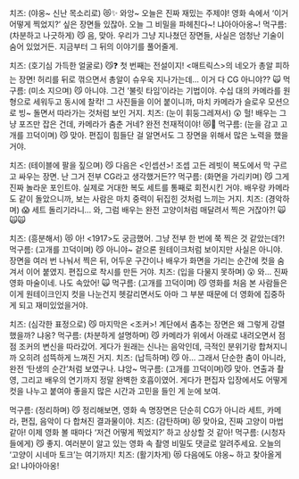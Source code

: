치즈: (야옹~ 신난 목소리로) 😻✨ 와앙~ 오늘은 진짜 재밌는 주제야! 영화 속에서 ‘이거 어떻게 찍었지?’ 싶은 장면들 있잖아. 오늘 그 비밀을 파헤친다~! 냐아아아옹~!
먹구름: (차분하고 나긋하게) 😼 음, 맞아. 우리가 그냥 지나쳤던 장면들, 사실은 엄청난 기술이 숨어 있었거든. 지금부터 그 뒤의 이야기를 풀어줄게.

치즈: (호기심 가득한 얼굴로) 😼❓ 첫 번째는 전설이지! <매트릭스>의 네오가 총알 피하는 장면! 허리를 뒤로 꺾으면서 총알이 슈우욱 지나가는데… 이거 다 CG 아니야?? 🙀
먹구름: (미소 지으며) 😼 아니야. 그건 ‘불릿 타임’이라는 기법이야. 수십 대의 카메라를 원형으로 세워두고 동시에 찰칵! 그 사진들을 이어 붙이니까, 마치 카메라가 슬로우 모션으로 빙~ 돌면서 따라가는 것처럼 보인 거지.
치즈: (눈이 휘둥그레져서) 😲 헐! 배우는 그냥 포즈만 잡은 건데, 카메라가 춤춘 거네? 완전 천재적이야! 😻💖
먹구름: (눈을 감고 고개를 끄덕이며) 😼 맞아. 편집이 힘들단 걸 알면서도 그 장면을 위해서 많은 노력을 했을거야.


치즈: (테이블에 팔을 짚으며) 😼 다음은 <인셉션>! 조셉 고든 레빗이 복도에서 막 구르고 싸우는 장면. 난 그거 전부 CG라고 생각했거든?? 
먹구름: (화면을 가리키며) 😼 그게 진짜 놀라운 포인트야. 실제로 거대한 복도 세트를 통째로 회전시킨 거야. 배우랑 카메라도 같이 돌았으니까, 보는 사람은 마치 중력이 뒤집힌 것처럼 느끼는 거지.
치즈: (경악하며) 😱 세트 돌리기라니… 와, 그럼 배우는 완전 고양이처럼 매달려서 찍은 거잖아?! 🙀🙀🙀


치즈: (흥분해서) 😻 아! <1917>도 궁금했어. 그냥 전부 한 번에 쭉 찍은 것 같았는데?! 
먹구름: (고개를 끄덕이며) 😼 아니야~ 겉으론 원테이크처럼 보이지만 사실은 아니야. 장면을 여러 번 나눠서 찍은 뒤, 어두운 구간이나 배우가 화면을 가리는 순간에 컷을 숨겨서 이어 붙였지. 편집으로 착시를 만든 거야.
치즈: (입을 다물지 못하며) 😮 와… 진짜 영화 마술이네. 나도 속았어! 🙀
먹구름: (고개를 끄덕이며) 😼 영화를 처음 본 사람들은 이게 원테이크인지 컷을 나눈건지 헷갈리면서도 아마 그 부분 때문에 더 영화에 집중하게 되고 재미있었을거야.


치즈: (심각한 표정으로) 😼 마지막은 <조커>! 계단에서 춤추는 장면은 왜 그렇게 강렬했을까? 냐옹?
먹구름: (차분하게 설명하며) 😼 카메라가 위에서 아래로 내려오면서 점점 조커의 변신을 따라갔어. 게다가 원래는 신나는 음악인데, 극적인 분위기랑 합쳐지니까 오히려 섬뜩하게 느껴진 거지.
치즈: (납득하며) 😼 아… 그래서 단순한 춤이 아니라, 완전 ‘탄생의 순간’처럼 보였구나. 냐앙~
먹구름: (고개를 끄덕이며)😼 맞아. 연출과 촬영, 그리고 배우의 연기까지 정말 완벽한 호흡이였어. 게다가 편집자 입장에서도 어떻게 컷을 나누고 붙여야 좋을지 많은 시간과 고민을 들인 게 눈에 보여.


먹구름: (정리하며) 😼 정리해보면, 영화 속 명장면은 단순히 CG가 아니라 세트, 카메라, 편집, 음악이 다 합쳐진 결과물이야.
치즈: (감탄하며) 😻 맞아요, 진짜 고양이 마법 같아! 이제 영화 볼 때마다 ‘저건 어떻게 찍었지?’ 하고 상상할 것 같아! 
먹구름: (시청자들에게) 😼 좋지. 여러분이 알고 있는 영화 속 촬영 비밀도 댓글로 알려주세요. 오늘의 ‘고양이 시네마 토크’는 여기까지!
치즈: (활기차게) 😻 다음에도 야옹~ 하고 찾아올게요! 냐아아아옹!